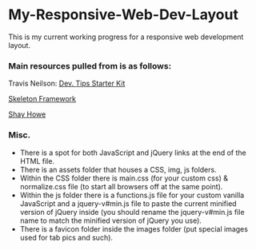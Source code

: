 # My-Responsive-Web-Dev-Layout

This is my current working progress for a responsive web development layout.

### Main resources pulled from is as follows:

Travis Neilson: [Dev. Tips Starter Kit](https://github.com/DevTips/DevTips-Starter-Kit)

[Skeleton Framework](http://getskeleton.com/)

[Shay Howe](https://learn.shayhowe.com/)

### Misc.
- There is a spot for both JavaScript and jQuery links at the end of the HTML file.
- There is an assets folder that houses a CSS, img, js folders.
- Within the CSS folder there is main.css (for your custom css) & normalize.css file (to start all browsers off at the same point).
- Within the js folder there is a functions.js file for your custom vanilla JavaScript and a jquery-v#min.js file to paste the current minified version of jQuery inside (you should rename the jquery-v#min.js file name to match the minified version of jQuery you use).
- There is a favicon folder inside the images folder (put special images used for tab pics and such).
